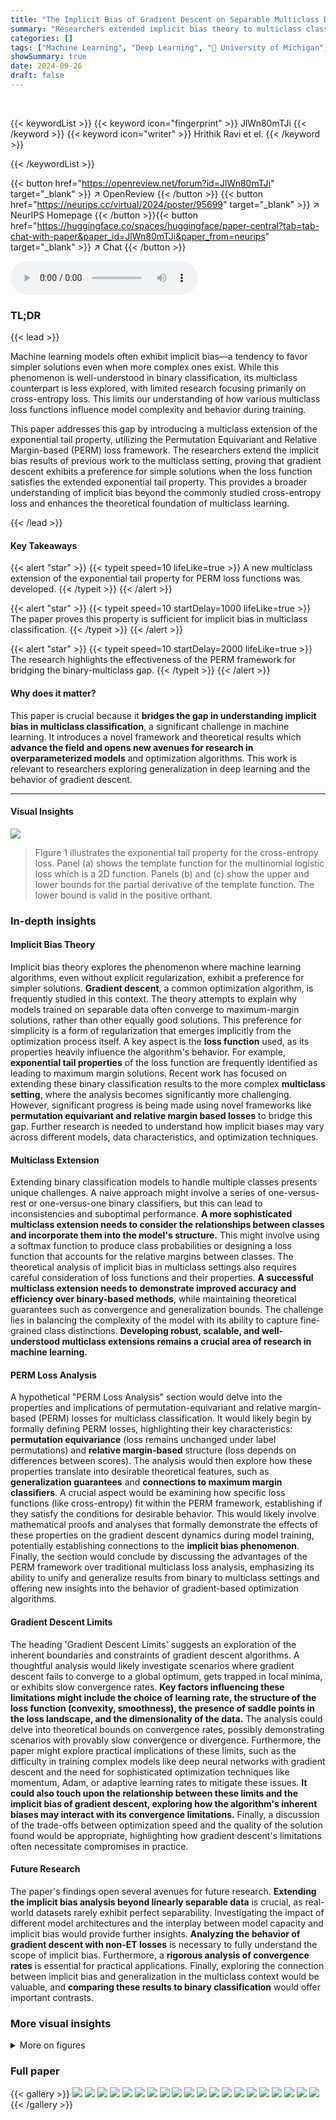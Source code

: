 ```yaml
---
title: "The Implicit Bias of Gradient Descent on Separable Multiclass Data"
summary: "Researchers extended implicit bias theory to multiclass classification using a novel framework, proving that gradient descent prefers simple solutions even with complex alternatives."
categories: []
tags: ["Machine Learning", "Deep Learning", "🏢 University of Michigan",]
showSummary: true
date: 2024-09-26
draft: false
---
```


<br>

{{< keywordList >}}
{{< keyword icon="fingerprint" >}} JlWn80mTJi {{< /keyword >}}
{{< keyword icon="writer" >}} Hrithik Ravi et el. {{< /keyword >}}
 
{{< /keywordList >}}

{{< button href="https://openreview.net/forum?id=JlWn80mTJi" target="_blank" >}}
↗ OpenReview
{{< /button >}}
{{< button href="https://neurips.cc/virtual/2024/poster/95699" target="_blank" >}}
↗ NeurIPS Homepage
{{< /button >}}{{< button href="https://huggingface.co/spaces/huggingface/paper-central?tab=tab-chat-with-paper&paper_id=JlWn80mTJi&paper_from=neurips" target="_blank" >}}
↗ Chat
{{< /button >}}



<audio controls>
    <source src="https://ai-paper-reviewer.com/JlWn80mTJi/podcast.wav" type="audio/wav">
    Your browser does not support the audio element.
</audio>


### TL;DR


{{< lead >}}

Machine learning models often exhibit implicit bias—a tendency to favor simpler solutions even when more complex ones exist. While this phenomenon is well-understood in binary classification, its multiclass counterpart is less explored, with limited research focusing primarily on cross-entropy loss. This limits our understanding of how various multiclass loss functions influence model complexity and behavior during training.

This paper addresses this gap by introducing a multiclass extension of the exponential tail property, utilizing the Permutation Equivariant and Relative Margin-based (PERM) loss framework. The researchers extend the implicit bias results of previous work to the multiclass setting, proving that gradient descent exhibits a preference for simple solutions when the loss function satisfies the extended exponential tail property. This provides a broader understanding of implicit bias beyond the commonly studied cross-entropy loss and enhances the theoretical foundation of multiclass learning.

{{< /lead >}}


#### Key Takeaways

{{< alert "star" >}}
{{< typeit speed=10 lifeLike=true >}} A new multiclass extension of the exponential tail property for PERM loss functions was developed. {{< /typeit >}}
{{< /alert >}}

{{< alert "star" >}}
{{< typeit speed=10 startDelay=1000 lifeLike=true >}} The paper proves this property is sufficient for implicit bias in multiclass classification. {{< /typeit >}}
{{< /alert >}}

{{< alert "star" >}}
{{< typeit speed=10 startDelay=2000 lifeLike=true >}} The research highlights the effectiveness of the PERM framework for bridging the binary-multiclass gap. {{< /typeit >}}
{{< /alert >}}

#### Why does it matter?
This paper is crucial because it **bridges the gap in understanding implicit bias in multiclass classification**, a significant challenge in machine learning.  It introduces a novel framework and theoretical results which **advance the field and opens new avenues for research in overparameterized models** and optimization algorithms. This work is relevant to researchers exploring generalization in deep learning and the behavior of gradient descent.

------
#### Visual Insights



![](https://ai-paper-reviewer.com/JlWn80mTJi/figures_3_1.jpg)

> Figure 1 illustrates the exponential tail property for the cross-entropy loss. Panel (a) shows the template function for the multinomial logistic loss which is a 2D function. Panels (b) and (c) show the upper and lower bounds for the partial derivative of the template function. The lower bound is valid in the positive orthant.







### In-depth insights


#### Implicit Bias Theory
Implicit bias theory explores the phenomenon where machine learning algorithms, even without explicit regularization, exhibit a preference for simpler solutions.  **Gradient descent**, a common optimization algorithm, is frequently studied in this context. The theory attempts to explain why models trained on separable data often converge to maximum-margin solutions, rather than other equally good solutions. This preference for simplicity is a form of regularization that emerges implicitly from the optimization process itself. A key aspect is the **loss function** used, as its properties heavily influence the algorithm's behavior.  For example, **exponential tail properties** of the loss function are frequently identified as leading to maximum margin solutions. Recent work has focused on extending these binary classification results to the more complex **multiclass setting**, where the analysis becomes significantly more challenging.  However, significant progress is being made using novel frameworks like **permutation equivariant and relative margin based losses** to bridge this gap.  Further research is needed to understand how implicit biases may vary across different models, data characteristics, and optimization techniques.

#### Multiclass Extension
Extending binary classification models to handle multiple classes presents unique challenges.  A naive approach might involve a series of one-versus-rest or one-versus-one binary classifiers, but this can lead to inconsistencies and suboptimal performance. **A more sophisticated multiclass extension needs to consider the relationships between classes and incorporate them into the model's structure.**  This might involve using a softmax function to produce class probabilities or designing a loss function that accounts for the relative margins between classes.  The theoretical analysis of implicit bias in multiclass settings also requires careful consideration of loss functions and their properties.  **A successful multiclass extension needs to demonstrate improved accuracy and efficiency over binary-based methods**, while maintaining theoretical guarantees such as convergence and generalization bounds.  The challenge lies in balancing the complexity of the model with its ability to capture fine-grained class distinctions. **Developing robust, scalable, and well-understood multiclass extensions remains a crucial area of research in machine learning.**

#### PERM Loss Analysis
A hypothetical "PERM Loss Analysis" section would delve into the properties and implications of permutation-equivariant and relative margin-based (PERM) losses for multiclass classification.  It would likely begin by formally defining PERM losses, highlighting their key characteristics: **permutation equivariance** (loss remains unchanged under label permutations) and **relative margin-based** structure (loss depends on differences between scores). The analysis would then explore how these properties translate into desirable theoretical features, such as **generalization guarantees** and **connections to maximum margin classifiers**.  A crucial aspect would be examining how specific loss functions (like cross-entropy) fit within the PERM framework, establishing if they satisfy the conditions for desirable behavior.  This would likely involve mathematical proofs and analyses that formally demonstrate the effects of these properties on the gradient descent dynamics during model training, potentially establishing connections to the **implicit bias phenomenon**. Finally, the section would conclude by discussing the advantages of the PERM framework over traditional multiclass loss analysis, emphasizing its ability to unify and generalize results from binary to multiclass settings and offering new insights into the behavior of gradient-based optimization algorithms.

#### Gradient Descent Limits
The heading 'Gradient Descent Limits' suggests an exploration of the inherent boundaries and constraints of gradient descent algorithms.  A thoughtful analysis would likely investigate scenarios where gradient descent fails to converge to a global optimum, gets trapped in local minima, or exhibits slow convergence rates. **Key factors influencing these limitations might include the choice of learning rate, the structure of the loss function (convexity, smoothness), the presence of saddle points in the loss landscape, and the dimensionality of the data.**  The analysis could delve into theoretical bounds on convergence rates, possibly demonstrating scenarios with provably slow convergence or divergence.  Furthermore, the paper might explore practical implications of these limits, such as the difficulty in training complex models like deep neural networks with gradient descent and the need for sophisticated optimization techniques like momentum, Adam, or adaptive learning rates to mitigate these issues.  **It could also touch upon the relationship between these limits and the implicit bias of gradient descent, exploring how the algorithm's inherent biases may interact with its convergence limitations.** Finally, a discussion of the trade-offs between optimization speed and the quality of the solution found would be appropriate, highlighting how gradient descent's limitations often necessitate compromises in practice.

#### Future Research
The paper's findings open several avenues for future research.  **Extending the implicit bias analysis beyond linearly separable data** is crucial, as real-world datasets rarely exhibit perfect separability. Investigating the impact of different model architectures and the interplay between model capacity and implicit bias would provide further insights.  **Analyzing the behavior of gradient descent with non-ET losses** is necessary to fully understand the scope of implicit bias.  Furthermore, a **rigorous analysis of convergence rates** is essential for practical applications. Finally, exploring the connection between implicit bias and generalization in the multiclass context would be valuable, and **comparing these results to binary classification** would offer important contrasts. 


### More visual insights

<details>
<summary>More on figures
</summary>


![](https://ai-paper-reviewer.com/JlWn80mTJi/figures_28_1.jpg)

> This figure shows a small simulation with 10 data points in 2 dimensions and 3 classes.  The PairLogLoss function was used. The top row displays the decision regions of the classifiers along the gradient descent path at different iteration counts (100, 1000, and 100000). The bottom row shows the decision regions for the hard-margin multiclass SVM.  The figure highlights that most of the convergence towards the hard-margin SVM happens in the early iterations.


![](https://ai-paper-reviewer.com/JlWn80mTJi/figures_29_1.jpg)

> This figure shows the results of 10 independent large simulations using the PairLogLoss function.  Each simulation involves 100 data points (N=100) in 10 dimensions (d=10), with 3 classes (K=3).  The y-axis shows the ratio of the Frobenius norm of the weight matrix at a given iteration (||W(t)||F) to the Frobenius norm of the weight matrix of the hard margin SVM solution (||ŵ||F).  The x-axis indicates the number of gradient descent steps.  The plot shows that convergence to the hard-margin solution happens slowly in log-log space, indicating a logarithmic convergence rate.


</details>






### Full paper

{{< gallery >}}
<img src="https://ai-paper-reviewer.com/JlWn80mTJi/1.png" class="grid-w50 md:grid-w33 xl:grid-w25" />
<img src="https://ai-paper-reviewer.com/JlWn80mTJi/2.png" class="grid-w50 md:grid-w33 xl:grid-w25" />
<img src="https://ai-paper-reviewer.com/JlWn80mTJi/3.png" class="grid-w50 md:grid-w33 xl:grid-w25" />
<img src="https://ai-paper-reviewer.com/JlWn80mTJi/4.png" class="grid-w50 md:grid-w33 xl:grid-w25" />
<img src="https://ai-paper-reviewer.com/JlWn80mTJi/5.png" class="grid-w50 md:grid-w33 xl:grid-w25" />
<img src="https://ai-paper-reviewer.com/JlWn80mTJi/6.png" class="grid-w50 md:grid-w33 xl:grid-w25" />
<img src="https://ai-paper-reviewer.com/JlWn80mTJi/7.png" class="grid-w50 md:grid-w33 xl:grid-w25" />
<img src="https://ai-paper-reviewer.com/JlWn80mTJi/8.png" class="grid-w50 md:grid-w33 xl:grid-w25" />
<img src="https://ai-paper-reviewer.com/JlWn80mTJi/9.png" class="grid-w50 md:grid-w33 xl:grid-w25" />
<img src="https://ai-paper-reviewer.com/JlWn80mTJi/10.png" class="grid-w50 md:grid-w33 xl:grid-w25" />
<img src="https://ai-paper-reviewer.com/JlWn80mTJi/11.png" class="grid-w50 md:grid-w33 xl:grid-w25" />
<img src="https://ai-paper-reviewer.com/JlWn80mTJi/12.png" class="grid-w50 md:grid-w33 xl:grid-w25" />
<img src="https://ai-paper-reviewer.com/JlWn80mTJi/13.png" class="grid-w50 md:grid-w33 xl:grid-w25" />
<img src="https://ai-paper-reviewer.com/JlWn80mTJi/14.png" class="grid-w50 md:grid-w33 xl:grid-w25" />
<img src="https://ai-paper-reviewer.com/JlWn80mTJi/15.png" class="grid-w50 md:grid-w33 xl:grid-w25" />
<img src="https://ai-paper-reviewer.com/JlWn80mTJi/16.png" class="grid-w50 md:grid-w33 xl:grid-w25" />
<img src="https://ai-paper-reviewer.com/JlWn80mTJi/17.png" class="grid-w50 md:grid-w33 xl:grid-w25" />
<img src="https://ai-paper-reviewer.com/JlWn80mTJi/18.png" class="grid-w50 md:grid-w33 xl:grid-w25" />
<img src="https://ai-paper-reviewer.com/JlWn80mTJi/19.png" class="grid-w50 md:grid-w33 xl:grid-w25" />
<img src="https://ai-paper-reviewer.com/JlWn80mTJi/20.png" class="grid-w50 md:grid-w33 xl:grid-w25" />
{{< /gallery >}}
